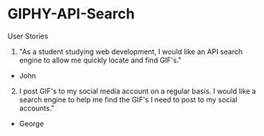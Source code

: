# GIPHY-API-Search
User Stories
1. "As a student studying web development, I would like an API search engine to allow me quickly locate and find GIF's."
- John

2. I post GIF's to my social media account on a regular basis. I would like a search engine to help me find the GIF's I need to post to my social accounts."
- George